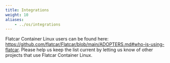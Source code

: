 ```yaml
---
title: Integrations
weight: 10
aliases:
    - ../os/integrations
---
```


Flatcar Container Linux users can be found here: https://github.com/flatcar/Flatcar/blob/main/ADOPTERS.md#who-is-using-flatcar. Please help us keep the list current by letting us know of other projects that use Flatcar Container Linux.
